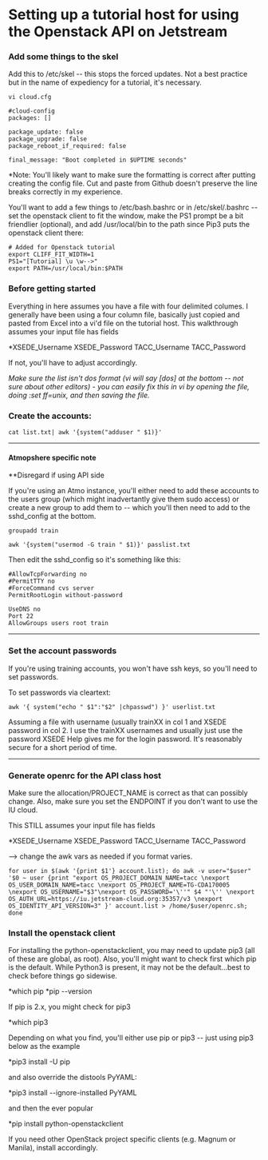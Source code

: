 # Setting up a tutorial host for using the Openstack API on Jetstream

### Add some things to the skel

Add this to /etc/skel -- this stops the forced updates. Not a best practice but in the name of expediency for a tutorial, it's necessary.

```
vi cloud.cfg

#cloud-config
packages: []

package_update: false
package_upgrade: false
package_reboot_if_required: false

final_message: "Boot completed in $UPTIME seconds"
```

*Note: You'll likely want to make sure the formatting is correct after putting creating the config file. Cut and paste from Github doesn't preserve the line breaks correctly in my experience.

You'll want to add a few things to /etc/bash.bashrc or in /etc/skel/.bashrc -- set the openstack client to fit the window, make the PS1 prompt be a bit friendlier (optional), and add /usr/local/bin to the path since Pip3 puts the openstack client there:


```
# Added for Openstack tutorial
export CLIFF_FIT_WIDTH=1
PS1="[Tutorial] \u \w-->"
export PATH=/usr/local/bin:$PATH
```

### Before getting started

Everything in here assumes you have a file with four delimited columes. I generally have been using a four column file, basically just copied and pasted from Excel into a vi'd file on the tutorial host. This walkthrough assumes your input file has fields 

*XSEDE_Username XSEDE_Password TACC_Username TACC_Password 

If not, you'll have to adjust accordingly.

*Make sure the list isn't dos format (vi will say [dos] at the bottom -- not sure about other editors) - you can easily fix this in vi by opening the file, doing :set ff=unix, and then saving the file.*


### Create the accounts:

`cat list.txt| awk '{system("adduser " $1)}'`  

---

#### Atmopshere specific note 

**Disregard if using API side

If you're using an Atmo instance, you'll either need to add these accounts to the users group (which might inadvertantly give them sudo access) or create a new group to add them to -- which you'll then need to add to the sshd_config at the bottom.

`groupadd train`

`awk '{system("usermod -G train " $1)}' passlist.txt`

Then edit the sshd_config so it's something like this:

```[js-156-117] root ~-->tail /etc/ssh/sshd_config
#AllowTcpForwarding no
#PermitTTY no 
#ForceCommand cvs server
PermitRootLogin without-password

UseDNS no
Port 22
AllowGroups users root train
```

---

### Set the account passwords

If you're using training accounts, you won't have ssh keys, so you'll need to set passwords. 

To set passwords via cleartext:

`awk '{ system("echo " $1":"$2" |chpasswd") }' userlist.txt`

Assuming a file with username (usually trainXX in col 1 and XSEDE password in col 2. I use the trainXX usernames and usually just use the password XSEDE Help gives me for the login password. It's reasonably secure for a short period of time. 

-----------------

### Generate openrc for the API class host 

Make sure the allocation/PROJECT_NAME is correct as that can possibly change. Also, make sure you set the ENDPOINT if you don't want to use the IU cloud.

This STILL assumes your input file has fields 

*XSEDE_Username XSEDE_Password TACC_Username TACC_Password 

--> change the awk vars as needed if you format varies. 

`for user in $(awk '{print $1'} account.list); do awk -v user="$user" '$0 ~ user {print "export OS_PROJECT_DOMAIN_NAME=tacc \nexport OS_USER_DOMAIN_NAME=tacc \nexport OS_PROJECT_NAME=TG-CDA170005 \nexport OS_USERNAME="$3"\nexport OS_PASSWORD='\''" $4 "'\'' \nexport OS_AUTH_URL=https://iu.jetstream-cloud.org:35357/v3 \nexport OS_IDENTITY_API_VERSION=3" }' account.list > /home/$user/openrc.sh; done`

### Install the openstack client

For installing the python-openstackclient, you may need to update pip3 (all of these are global, as root). Also, you'll might want to check first which pip is the default. While Python3 is present, it may not be the default...best to check before things go sidewise.

*which pip
*pip --version

If pip is 2.x, you might check for pip3

*which pip3

Depending on what you find, you'll either use pip or pip3 -- just using pip3 below as the example

*pip3 install -U pip

and also override the distools PyYAML:

*pip3 install --ignore-installed PyYAML

and then the ever popular

*pip install python-openstackclient

If you need other OpenStack project specific clients (e.g. Magnum or Manila), install accordingly.
